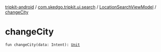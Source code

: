 [tripkit-android](../../index.md) / [com.skedgo.tripkit.ui.search](../index.md) / [LocationSearchViewModel](index.md) / [changeCity](./change-city.md)

# changeCity

`fun changeCity(data: Intent): `[`Unit`](https://kotlinlang.org/api/latest/jvm/stdlib/kotlin/-unit/index.html)